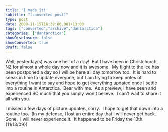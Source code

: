 ```yaml
---
title: 'I made it!'
subtitle: "(converted post)"
type: post
date: 2009-11-15T16:39:00.001+13:00
tags: ["converted","archive","dantarctica"]
categories: ["dantarctica"]
showDisclosure: false
showConverted: true
draft: false
---
```


Well, yesterday(s) was one hell of a day!  But I have been in Christchurch, NZ for almost a whole day now and it is awesome.  My flight to the ice has been postponed a day so I will be here all day tomorrow too.  It is hard to sneak in time to update everyone, but I am trying to keep notes of everything I want to say and hope to get everything updated once I settle into a routine in Antarctica.  Bear with me.  As a preview, I have seen and experienced SO much that you simply won't believe.  I can't wait to share it all with you.  
  
I missed a few days of picture updates, sorry.  I hope to get that down into a routine too.  (In my defense, I lost an entire day that I will never get back.  Gone.  I will never experience it.  It happened to be Friday the 13th {11/13/09})